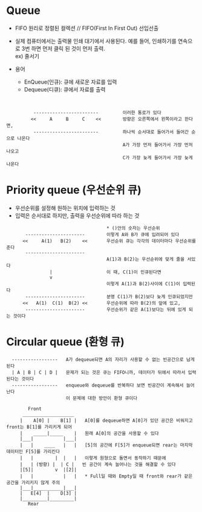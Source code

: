 # Queue
  - FIFO 원리로 정렬된 컬렉션 // FIFO(First In First Out) 선입선출
  - 실제 컴퓨터에서는 출력물 인쇄 대기에서 사용된다. 예를 들어, 인쇄하기를 연속으로 3번 하면 먼저 클릭 된 것이 먼저 출력.  
  ex) 줄서기  

  - 용어
    - EnQueue(인큐): 큐에 새로운 자료를 입력
    - Dequeue(디큐): 큐에서 자료를 출력

```


          ------------------------         이러한 통로가 있다
         <<     A     B     C    <<        방향은 오른쪽에서 왼쪽이라고 한다면,
          ------------------------         하나씩 순서대로 들어가서 들어간 순으로 나온다
                                           A가 가장 먼저 들어가서 가장 먼저 나오고
                                           C가 가장 늦게 들어가서 가장 늦게 나온다

```

# Priority queue (우선순위 큐)
  - 우선순위를 설정해 원하는 위치에 입력하는 것
  - 입력은 순서대로 하지만, 출력을 우선순위에 따라 하는 것

```
                                     * ()안의 숫자는 우선순위
       ----------------------        이렇게 A와 B가 큐에 입려되어 있다
      <<     A(1)   B(2)    <<       우선순위 큐는 각각의 데이터마다 우선순위를 준다
       ----------------------        
                                     A(1)과 B(2)는 우선순위에 맞게 줄을 서있다
                |                    이 때, C(1)이 인큐된다면
                v                    
                                     이렇게 A(1)과 B(2)사이에 C(1)이 입력된다
       ----------------------        분명 C(1)가 B(2)보다 늦게 인큐되었지만
      <<   A(1)  C(1)  B(2) <<       우선순위에 따라 B(2)의 앞에 있고,
       ----------------------        우선순위가 같은 A(1)보다는 뒤에 있게 되는 것이다

```

# Circular queue (환형 큐)

```
  -----------------   A가 dequeue되면 A의 자리가 사용할 수 없는 빈공간으로 남게된다
  | A | B | C | D |   문제가 되는 것은 큐는 FIFO니까, 데이터가 뒤에서 따라서 입력된다는 것이다
  -----------------   enqueue와 dequeue를 반복하다 보면 빈공간이 계속해서 늘어난다
                      이 문제에 대한 방안이 환형 큐이다
```

```
        Front
      ___________________
     |    A[0] |    B[1] |   A[0]를 dequeue하면 A[0]가 있던 공간은 비워지고 front는 B[1]를 가리키게 되어
     |    _____|_____    |   원래 A[0]의 공간을 사용할 수 있다
     |___|           |___|   
     |   |    ____   |   |   [5]의 공간에 F[5]가 enqueue되면 rear는 마지막 데이터인 F[5]를 가리킨다
     |   |        |  |   |   이렇게 원형으로 돌면서 동작하기 때문에
     |   | (방향) |  | C |   빈 공간이 계속 늘어나는 것을 해결할 수 있다
     |[5]|        v  |[2]|   
     |   |           |   |   * Full일 때와 Empty일 때 front와 rear가 같은 공간을 가리키지 않게 주의
     |___|___________|___|   
     |   E[4]  |    D[3] |
     |_________|_________|
        Rear
```